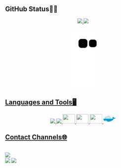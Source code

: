 ## GitHub Status👨‍💻
<div align="center">
  <a href="https://github.com/yellowisk">
  <img height="140em" src="https://github-readme-stats.vercel.app/api?username=yellowisk&show_icons=true&theme=yeblu&include_all_commits=true&count_private=true"/>
  <img height="140em" src="https://github-readme-stats.vercel.app/api/top-langs/?username=yellowisk&layout=compact&langs_count=7&theme=yeblu"/>
    
![Snake animation](https://github.com/yellowisk/yellowisk/blob/output/github-contribution-grid-snake.svg)  
    
</div>
  
## Languages and Tools🖥
<div style="display: inline_block" align="center">
    <img height="30" src="https://cdn.jsdelivr.net/gh/devicons/devicon/icons/html5/html5-original.svg"/>
    <img height="37.5" src="https://cdn.jsdelivr.net/gh/devicons/devicon/icons/css3/css3-original-wordmark.svg"/>
    <img height="30" width="40" src="https://cdn.jsdelivr.net/gh/devicons/devicon/icons/java/java-original.svg"/>
    <img height="30" width="40" src="https://cdn.jsdelivr.net/gh/devicons/devicon/icons/spring/spring-original.svg" />
    <img height="30" width="40" src="https://cdn.jsdelivr.net/gh/devicons/devicon/icons/mysql/mysql-original.svg"/>
    <img height="30" width="40" src="https://raw.githubusercontent.com/devicons/devicon/master/icons/docker/docker-plain.svg">
</div>

## Contact Channels🌐
<div style="display: inline_block"><br>
  <a href="https://www.instagram.com/yellowisk/"><img align="center" src="https://img.shields.io/badge/Instagram-D62976?style=for-the-badge&logo=instagram&logoColor=white"></a><br>
  <a href="https://www.linkedin.com/in/heitor-leite-de-almeida-582114273"><img align="center" src="https://img.shields.io/badge/-LinkedIn-%230077B5?style=for-the-badge&logo=linkedin&logoColor=white"></a>
  <a href = "mailto:english.contatoheitoroficial@gmail.com"><img align="center" src="https://img.shields.io/badge/Gmail-BB001B?style=for-the-badge&logo=gmail&logoColor=white" target="_blank"></a>
</div>
